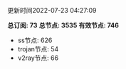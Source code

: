 更新时间2022-07-23 04:27:09

**总订阅: 73**
**总节点: 3535**
**有效节点: 746**
- ss节点: 626
- trojan节点: 54
- v2ray节点: 66
